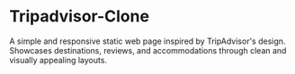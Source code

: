 # Tripadvisor-Clone
A simple and responsive static web page inspired by TripAdvisor's design. Showcases destinations, reviews, and accommodations through clean and visually appealing layouts.
